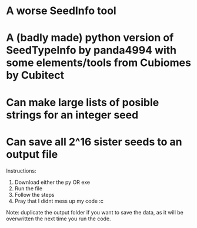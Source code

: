 # A worse SeedInfo tool
# A (badly made) python version of SeedTypeInfo by panda4994 with some elements/tools from Cubiomes by Cubitect
# Can make large lists of posible strings for an integer seed
# Can save all 2^16 sister seeds to an output file
Instructions:
1. Download either the py OR exe
2. Run the file
3. Follow the steps
4. Pray that I didnt mess up my code :c

Note: duplicate the output folder if you want to save the data, as it will be overwritten the next time you run the code.
